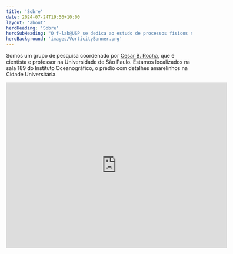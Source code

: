 ```yaml
---
title: 'Sobre'
date: 2024-07-24T19:56+10:00
layout: 'about'
heroHeading: 'Sobre'
heroSubHeading: "O f-lab@USP se dedica ao estudo de processos físicos no oceano que são fundamentais para o funcionamento do clima global. "
heroBackground: 'images/VorticityBanner.png'
---
```


Somos um grupo de pesquisa coordenado por [Cesar B. Rocha](cesar-rocha.github.io), que é cientista e professor na Universidade de São Paulo. Estamos localizados na sala 189 do Instituto Oceanográfico, o prédio com detalhes amarelinhos na Cidade Universitária.

<iframe src="https://www.google.com/maps/embed?pb=!1m18!1m12!1m3!1d3552.4417799367393!2d-46.73415528509903!3d-23.561062584682983!2m3!1f0!2f0!3f0!3m2!1i1024!2i768!4f13.1!3m3!1m2!1s0x94ce5614eb7ce75b%3A0x77ccdddc83d90705!2sPra%C3%A7a%20Oceanogr%C3%A1fico%2C%20191%20-%20Vila%20Universitaria%2C%20S%C3%A3o%20Paulo%20-%20SP%2C%2005508-120!5e1!3m2!1spt-BR!2sbr!4v1680473138877!5m2!1spt-BR!2sbr" width="600" height="450" style="border:0;" allowfullscreen="" loading="lazy" referrerpolicy="no-referrer-when-downgrade"></iframe>
